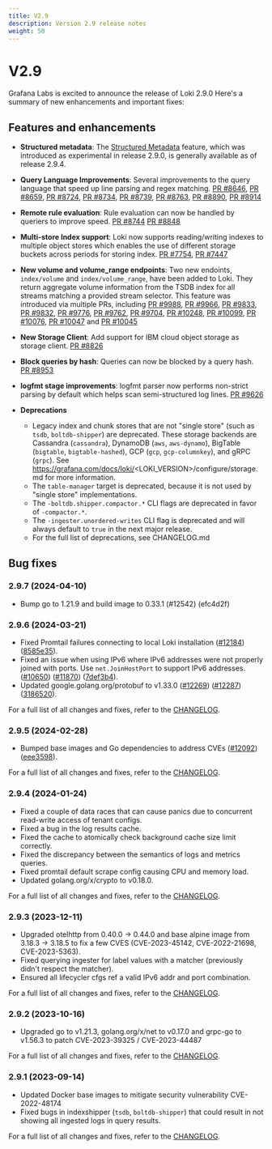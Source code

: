 ```yaml
---
title: V2.9
description: Version 2.9 release notes
weight: 50
---
```


# V2.9
Grafana Labs is excited to announce the release of Loki 2.9.0 Here's a summary of new enhancements and important fixes:

## Features and enhancements

- **Structured metadata**: The [Structured Metadata](https://grafana.com/docs/loki/<LOKI_VERSION>/get-started/labels/structured-metadata/) feature, which was introduced as experimental in release 2.9.0, is generally available as of release 2.9.4.

- **Query Language Improvements**: Several improvements to the query language that speed up line parsing and regex matching. [PR #8646](https://github.com/grafana/loki/pull/8646), [PR #8659](https://github.com/grafana/loki/pull/8659), [PR #8724](https://github.com/grafana/loki/pull/8724), [PR #8734](https://github.com/grafana/loki/pull/8734), [PR #8739](https://github.com/grafana/loki/pull/8739), [PR #8763](https://github.com/grafana/loki/pull/8763), [PR #8890](https://github.com/grafana/loki/pull/8890), [PR #8914](https://github.com/grafana/loki/pull/8914)

- **Remote rule evaluation**: Rule evaluation can now be handled by queriers to improve speed. [PR #8744](https://github.com/grafana/loki/pull/8744) [PR #8848](https://github.com/grafana/loki/pull/8848)

- **Multi-store Index support**: Loki now supports reading/writing indexes to multiple object stores which enables the use of different storage buckets across periods for storing index. [PR #7754](https://github.com/grafana/loki/pull/7754), [PR #7447](https://github.com/grafana/loki/pull/7447)

- **New volume and volume_range endpoints**: Two new endoints, `index/volume` and `index/volume_range`, have been added to Loki. They return aggregate volume information from the TSDB index for all streams matching a provided stream selector. This feature was introduced via multiple PRs, including [PR #9988](https://github.com/grafana/loki/pull/9988), [PR #9966](https://github.com/grafana/loki/pull/9966), [PR #9833](https://github.com/grafana/loki/pull/9833), [PR #9832](https://github.com/grafana/loki/pull/9832), [PR #9776](https://github.com/grafana/loki/pull/9776), [PR #9762](https://github.com/grafana/loki/pull/9762), [PR #9704](https://github.com/grafana/loki/pull/9704), [PR #10248](https://github.com/grafana/loki/pull/10248), [PR #10099](https://github.com/grafana/loki/pull/10099), [PR #10076](https://github.com/grafana/loki/pull/10076), [PR #10047](https://github.com/grafana/loki/pull/10047) and [PR #10045](https://github.com/grafana/loki/pull/10045)

- **New Storage Client**: Add support for IBM cloud object storage as storage client. [PR #8826](https://github.com/grafana/loki/pull/8826)

- **Block queries by hash**: Queries can now be blocked by a query hash. [PR #8953](https://github.com/grafana/loki/pull/8953)

- **logfmt stage improvements**: logfmt parser now performs non-strict parsing by default which helps scan semi-structured log lines. [PR #9626](https://github.com/grafana/loki/pull/9626)

- **Deprecations**
  - Legacy index and chunk stores that are not "single store" (such as `tsdb`, `boltdb-shipper`) are deprecated. These storage backends are Cassandra (`cassandra`), DynamoDB (`aws`, `aws-dynamo`), BigTable (`bigtable`, `bigtable-hashed`), GCP (`gcp`, `gcp-columnkey`), and gRPC (`grpc`). See https://grafana.com/docs/loki/<LOKI_VERSION>/configure/storage.md for more information.
  - The `table-manager` target is deprecated, because it is not used by "single store" implementations.
  - The `-boltdb.shipper.compactor.*` CLI flags are deprecated in favor of `-compactor.*`.
  - The `-ingester.unordered-writes` CLI flag is deprecated and will always default to `true` in the next major release.
  - For the full list of deprecations, see CHANGELOG.md

## Bug fixes

### 2.9.7 (2024-04-10)

- Bump go to 1.21.9 and build image to 0.33.1 (#12542) (efc4d2f)

### 2.9.6 (2024-03-21)

- Fixed Promtail failures connecting to local Loki installation ([#12184](https://github.com/grafana/loki/issues/12184)) ([8585e35](https://github.com/grafana/loki/commit/8585e3537375c0deb11462d7256f5da23228f5e1)).
- Fixed an issue when using IPv6 where IPv6 addresses were not properly joined with ports. Use `net.JoinHostPort` to support IPv6 addresses. ([#10650](https://github.com/grafana/loki/issues/10650)) ([#11870](https://github.com/grafana/loki/issues/11870)) ([7def3b4](https://github.com/grafana/loki/commit/7def3b4e774252e13ba154ca13f72816a84da7dd)).
- Updated google.golang.org/protobuf to v1.33.0 ([#12269](https://github.com/grafana/loki/issues/12269)) ([#12287](https://github.com/grafana/loki/issues/12287)) ([3186520](https://github.com/grafana/loki/commit/318652035059fdaa40405f263fc9e37b4d38b157)).

For a full list of all changes and fixes, refer to the [CHANGELOG](https://github.com/grafana/loki/blob/release-2.9.x/CHANGELOG.md).

### 2.9.5 (2024-02-28)

- Bumped base images and Go dependencies to address CVEs ([#12092](https://github.com/grafana/loki/issues/12092)) ([eee3598](https://github.com/grafana/loki/commit/eee35983f38fe04543b169ffa8ece76c23c4217b)).

For a full list of all changes and fixes, refer to the [CHANGELOG](https://github.com/grafana/loki/blob/release-2.9.x/CHANGELOG.md).

### 2.9.4 (2024-01-24)

- Fixed a couple of data races that can cause panics due to concurrent read-write access of tenant configs.
- Fixed a bug in the log results cache.
- Fixed the cache to atomically check background cache size limit correctly.
- Fixed the discrepancy between the semantics of logs and metrics queries.
- Fixed promtail default scrape config causing CPU and memory load.
- Updated golang.org/x/crypto to v0.18.0.

For a full list of all changes and fixes, refer to the [CHANGELOG](https://github.com/grafana/loki/blob/release-2.9.x/CHANGELOG.md).

### 2.9.3 (2023-12-11)

- Upgraded otelhttp from 0.40.0 -> 0.44.0 and base alpine image from 3.18.3 -> 3.18.5 to fix a few CVES (CVE-2023-45142, CVE-2022-21698, CVE-2023-5363).
- Fixed querying ingester for label values with a matcher (previously didn't respect the matcher).
- Ensured all lifecycler cfgs ref a valid IPv6 addr and port combination.

For a full list of all changes and fixes, refer to the [CHANGELOG](https://github.com/grafana/loki/blob/release-2.9.x/CHANGELOG.md).

### 2.9.2 (2023-10-16)

- Upgraded go to v1.21.3, golang.org/x/net to v0.17.0 and grpc-go to v1.56.3 to patch CVE-2023-39325 / CVE-2023-44487

For a full list of all changes and fixes, refer to the [CHANGELOG](https://github.com/grafana/loki/blob/release-2.9.x/CHANGELOG.md).

### 2.9.1 (2023-09-14)

- Updated Docker base images to mitigate security vulnerability CVE-2022-48174
- Fixed bugs in indexshipper (`tsdb`, `boltdb-shipper`) that could result in not showing all ingested logs in query results.

For a full list of all changes and fixes, refer to the [CHANGELOG](https://github.com/grafana/loki/blob/release-2.9.x/CHANGELOG.md).